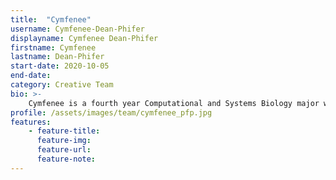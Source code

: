 ```yaml
---
title:  "Cymfenee"
username: Cymfenee-Dean-Phifer
displayname: Cymfenee Dean-Phifer
firstname: Cymfenee
lastname: Dean-Phifer
start-date: 2020-10-05 
end-date:
category: Creative Team
bio: >- 
    Cymfenee is a fourth year Computational and Systems Biology major with a concentration in Bioinformatics. She was a learning assistant for Life Sciences 7B - Genetics, Evolution, and Ecology from three quarters before joining the WI+RE team. Cymfenee is passionate about researching and creating equitable learner-centered practices and the accessibility of those practices.
profile: /assets/images/team/cymfenee_pfp.jpg
features:
    - feature-title: 
      feature-img: 
      feature-url: 
      feature-note: 
---
```

